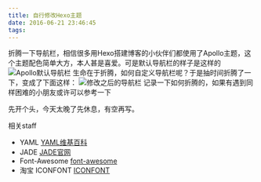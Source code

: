 ```yaml
---
title: 自行修改Hexo主题
date: 2016-06-21 23:46:45
tags:
---
```


折腾一下导航栏，相信很多用Hexo搭建博客的小伙伴们都使用了Apollo主题，这个主题配色简单大方，本人甚是喜爱。可是默认导航栏的样子是这样的
![Apollo默认导航栏](http://7d9jd9.com1.z0.glb.clouddn.com/2016-06-21-org-nav-bar.png "默认导航栏的样子")
生命在于折腾，如何自定义导航栏呢？于是抽时间折腾了一下，变成了下面这样：
![修改之后的导航栏](http://7d9jd9.com1.z0.glb.clouddn.com/2016-06-22-nav-result.png "修改之后的样子")
记录一下如何折腾的，如果有遇到同样困难的小朋友或许可以参考一下
<!--more-->

先开个头，今天太晚了先休息，有空再写。

相关staff

* YAML [YAML维基百科](https://zh.wikipedia.org/wiki/YAML)
* JADE [JADE官网](http://jade-lang.com/)
* Font-Awesome [font-awesome](http://fontawesome.io/)
* 淘宝 ICONFONT [ICONFONT](http://iconfont.cn/)
